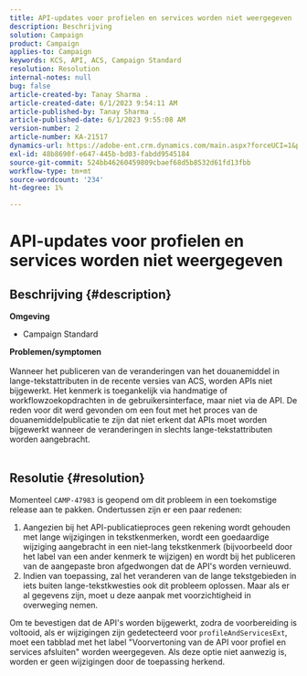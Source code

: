 ```yaml
---
title: API-updates voor profielen en services worden niet weergegeven
description: Beschrijving
solution: Campaign
product: Campaign
applies-to: Campaign
keywords: KCS, API, ACS, Campaign Standard
resolution: Resolution
internal-notes: null
bug: false
article-created-by: Tanay Sharma .
article-created-date: 6/1/2023 9:54:11 AM
article-published-by: Tanay Sharma .
article-published-date: 6/1/2023 9:55:08 AM
version-number: 2
article-number: KA-21517
dynamics-url: https://adobe-ent.crm.dynamics.com/main.aspx?forceUCI=1&pagetype=entityrecord&etn=knowledgearticle&id=066ce93c-6200-ee11-8f6e-6045bd0067ea
exl-id: 48b8690f-e647-445b-bd03-fabdd9545184
source-git-commit: 524bb46260459809cbaef68d5b8532d61fd13fbb
workflow-type: tm+mt
source-wordcount: '234'
ht-degree: 1%

---
```


# API-updates voor profielen en services worden niet weergegeven

## Beschrijving {#description}

<b>Omgeving</b>
- Campaign Standard

<b>Problemen/symptomen</b><br><br>Wanneer het publiceren van de veranderingen van het douanemiddel in lange-tekstattributen in de recente versies van ACS, worden APIs niet bijgewerkt. Het kenmerk is toegankelijk via handmatige of workflowzoekopdrachten in de gebruikersinterface, maar niet via de API. De reden voor dit werd gevonden om een fout met het proces van de douanemiddelpublicatie te zijn dat niet erkent dat APIs moet worden bijgewerkt wanneer de veranderingen in slechts lange-tekstattributen worden aangebracht.
<br> <br>

## Resolutie {#resolution}


Momenteel `CAMP-47983` is geopend om dit probleem in een toekomstige release aan te pakken. Ondertussen zijn er een paar redenen:

1. Aangezien bij het API-publicatieproces geen rekening wordt gehouden met lange wijzigingen in tekstkenmerken, wordt een goedaardige wijziging aangebracht in een niet-lang tekstkenmerk (bijvoorbeeld door het label van een ander kenmerk te wijzigen) en wordt bij het publiceren van de aangepaste bron afgedwongen dat de API&#39;s worden vernieuwd.
2. Indien van toepassing, zal het veranderen van de lange tekstgebieden in iets buiten lange-tekstkwesties ook dit probleem oplossen. Maar als er al gegevens zijn, moet u deze aanpak met voorzichtigheid in overweging nemen.


Om te bevestigen dat de API&#39;s worden bijgewerkt, zodra de voorbereiding is voltooid, als er wijzigingen zijn gedetecteerd voor `profileAndServicesExt`, moet een tabblad met het label &quot;Voorvertoning van de API voor profiel en services afsluiten&quot; worden weergegeven. Als deze optie niet aanwezig is, worden er geen wijzigingen door de toepassing herkend.

